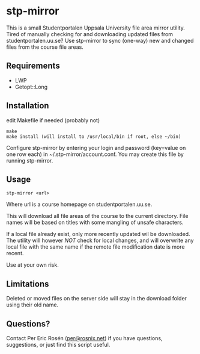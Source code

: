 # stp-mirror
This is a small Studentportalen Uppsala University file area mirror utility. Tired of manually checking for and downloading updated files from studentportalen.uu.se? Use stp-mirror to sync (one-way) new and changed files from the course file areas.

Requirements
------------
* LWP
* Getopt::Long


Installation
------------
edit Makefile if needed (probably not)
```
make
make install (will install to /usr/local/bin if root, else ~/bin)
```

Configure stp-mirror by entering your login and password (key=value on one row each) in ~/.stp-mirror/account.conf. You may create this file by running stp-mirror.

Usage
-----
```
stp-mirror <url>
```
Where url is a course homepage on studentportalen.uu.se.

This will download all file areas of the course to the current directory.
File names will be based on titles with some mangling of unsafe characters.

If a local file already exist, only more recently updated wil be downloaded.
The utility will however *NOT* check for local changes, and will overwrite any local file with the same name if the remote file modification date is more recent.

Use at your own risk.

Limitations
-----------
Deleted or moved files on the server side will stay in the download folder using their old name.

Questions?
----------
Contact Per Eric Rosén (per@rosnix.net)
if you have questions, suggestions, or just find this script useful.

